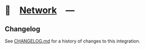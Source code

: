 # 🚠 [Network] —

[Network]: HTTPS://npmjs.org/@playform/network

## Changelog

See [CHANGELOG.md](CHANGELOG.md) for a history of changes to this integration.
